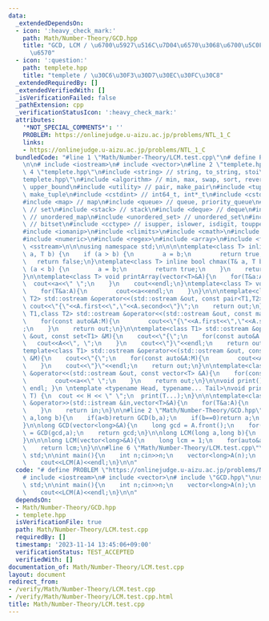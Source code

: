 ```yaml
---
data:
  _extendedDependsOn:
  - icon: ':heavy_check_mark:'
    path: Math/Number-Theory/GCD.hpp
    title: "GCD, LCM / \u6700\u5927\u516C\u7D04\u6570\u3068\u6700\u5C0F\u516C\u500D\
      \u6570"
  - icon: ':question:'
    path: templete.hpp
    title: "templete / \u30C6\u30F3\u30D7\u30EC\u30FC\u30C8"
  _extendedRequiredBy: []
  _extendedVerifiedWith: []
  _isVerificationFailed: false
  _pathExtension: cpp
  _verificationStatusIcon: ':heavy_check_mark:'
  attributes:
    '*NOT_SPECIAL_COMMENTS*': ''
    PROBLEM: https://onlinejudge.u-aizu.ac.jp/problems/NTL_1_C
    links:
    - https://onlinejudge.u-aizu.ac.jp/problems/NTL_1_C
  bundledCode: "#line 1 \"Math/Number-Theory/LCM.test.cpp\"\n# define PROBLEM \"https://onlinejudge.u-aizu.ac.jp/problems/NTL_1_C\"\
    \n\n# include <iostream>\n# include <vector>\n#line 2 \"templete.hpp\"\n\n#line\
    \ 4 \"templete.hpp\"\n#include <string> // string, to_string, stoi\n#line 6 \"\
    templete.hpp\"\n#include <algorithm> // min, max, swap, sort, reverse, lower_bound,\
    \ upper_bound\n#include <utility> // pair, make_pair\n#include <tuple> // tuple,\
    \ make_tuple\n#include <cstdint> // int64_t, int*_t\n#include <cstdio> // printf\n\
    #include <map> // map\n#include <queue> // queue, priority_queue\n#include <set>\
    \ // set\n#include <stack> // stack\n#include <deque> // deque\n#include <unordered_map>\
    \ // unordered_map\n#include <unordered_set> // unordered_set\n#include <bitset>\
    \ // bitset\n#include <cctype> // isupper, islower, isdigit, toupper, tolower\n\
    #include <iomanip>\n#include <climits>\n#include <cmath>\n#include <functional>\n\
    #include <numeric>\n#include <regex>\n#include <array>\n#include <fstream>\n#include\
    \ <sstream>\n\n\nusing namespace std;\n\n\n\ntemplate<class T> inline bool chmin(T&\
    \ a, T b) {\n    if (a > b) {\n        a = b;\n        return true;\n    }\n \
    \   return false;\n}\ntemplate<class T> inline bool chmax(T& a, T b) {\n    if\
    \ (a < b) {\n        a = b;\n        return true;\n    }\n    return false;\n\
    }\n\ntemplate<class T> void printArray(vector<T>&A){\n    for(T&a:A){\n      \
    \  cout<<a<<\" \";\n    }\n    cout<<endl;\n}\ntemplate<class T> void printArrayln(vector<T>&A){\n\
    \    for(T&a:A){\n        cout<<a<<endl;\n    }\n}\n\n\ntemplate<class T1,class\
    \ T2> std::ostream &operator<<(std::ostream &out, const pair<T1,T2> &A){\n   \
    \ cout<<\"{\"<<A.first<<\",\"<<A.second<<\"}\";\n    return out;\n}\n\ntemplate<class\
    \ T1,class T2> std::ostream &operator<<(std::ostream &out, const map<T1,T2> &M){\n\
    \    for(const auto&A:M){\n        cout<<\"{\"<<A.first<<\",\"<<A.second<<\"}\"\
    ;\n    }\n    return out;\n}\n\ntemplate<class T1> std::ostream &operator<<(std::ostream\
    \ &out, const set<T1> &M){\n    cout<<\"{\";\n    for(const auto&A:M){\n     \
    \   cout<<A<<\", \";\n    }\n    cout<<\"}\"<<endl;\n    return out;\n}\n\n\n\
    template<class T1> std::ostream &operator<<(std::ostream &out, const multiset<T1>\
    \ &M){\n    cout<<\"{\";\n    for(const auto&A:M){\n        cout<<A<<\", \";\n\
    \    }\n    cout<<\"}\"<<endl;\n    return out;\n}\n\ntemplate<class T> std::ostream\
    \ &operator<<(std::ostream &out, const vector<T> &A){\n    for(const T &a:A){\n\
    \        cout<<a<<\" \";\n    }\n    return out;\n}\n\nvoid print() { cout <<\
    \ endl; }\n \ntemplate <typename Head, typename... Tail>\nvoid print(Head H, Tail...\
    \ T) {\n  cout << H << \" \";\n  print(T...);\n}\n\n\ntemplate<class T> std::istream\
    \ &operator>>(std::istream &in,vector<T>&A){\n    for(T&a:A){\n        std::cin>>a;\n\
    \    }\n    return in;\n}\n\n#line 2 \"Math/Number-Theory/GCD.hpp\"\n\nlong GCD(long\
    \ a,long b){\n    if(a<b)return GCD(b,a);\n    if(b==0)return a;\n    return GCD(b,a%b);\n\
    }\n\nlong GCD(vector<long>&A){\n    long gcd = A.front();\n    for(auto&a:A)gcd\
    \ = GCD(gcd,a);\n    return gcd;\n}\n\nlong LCM(long a,long b){\n    return (a/GCD(a,b))*b;\n\
    }\n\n\nlong LCM(vector<long>&A){\n    long lcm = 1;\n    for(auto&a:A)lcm = LCM(lcm,a);\n\
    \    return lcm;\n}\n\n#line 6 \"Math/Number-Theory/LCM.test.cpp\"\nusing namespace\
    \ std;\n\nint main(){\n    int n;cin>>n;\n    vector<long>A(n);\n    for(auto&a:A)cin>>a;\n\
    \    cout<<LCM(A)<<endl;\n}\n\n"
  code: "# define PROBLEM \"https://onlinejudge.u-aizu.ac.jp/problems/NTL_1_C\"\n\n\
    # include <iostream>\n# include <vector>\n# include \"GCD.hpp\"\nusing namespace\
    \ std;\n\nint main(){\n    int n;cin>>n;\n    vector<long>A(n);\n    for(auto&a:A)cin>>a;\n\
    \    cout<<LCM(A)<<endl;\n}\n\n"
  dependsOn:
  - Math/Number-Theory/GCD.hpp
  - templete.hpp
  isVerificationFile: true
  path: Math/Number-Theory/LCM.test.cpp
  requiredBy: []
  timestamp: '2023-11-14 13:45:06+09:00'
  verificationStatus: TEST_ACCEPTED
  verifiedWith: []
documentation_of: Math/Number-Theory/LCM.test.cpp
layout: document
redirect_from:
- /verify/Math/Number-Theory/LCM.test.cpp
- /verify/Math/Number-Theory/LCM.test.cpp.html
title: Math/Number-Theory/LCM.test.cpp
---
```

